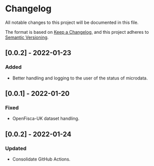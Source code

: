 # Changelog

All notable changes to this project will be documented in this file.

The format is based on [Keep a Changelog](https://keepachangelog.com/en/1.0.0),
and this project adheres to [Semantic Versioning](https://semver.org/spec/v2.0.0).

## [0.0.2] - 2022-01-23

### Added

* Better handling and logging to the user of the status of microdata.

## [0.0.1] - 2022-01-20

### Fixed

* OpenFisca-UK dataset handling.

## [0.0.2] - 2022-01-24

### Updated

* Consolidate GitHub Actions.
